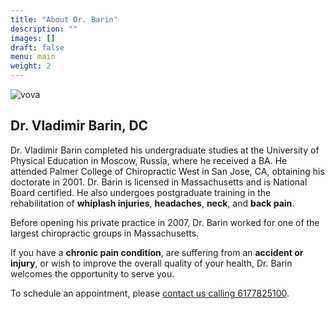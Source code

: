 ```yaml
---
title: "About Dr. Barin"
description: ""
images: []
draft: false
menu: main
weight: 2
---
```


![vova](../images/vova.jpg)

## Dr. Vladimir Barin, DC

Dr. Vladimir Barin completed his undergraduate studies at the University of Physical Education in Moscow, Russia, where he received a BA. He attended Palmer College of Chiropractic West in San Jose, CA, obtaining his doctorate in 2001. Dr. Barin is licensed in Massachusetts and is National Board certified. He also undergoes postgraduate training in the rehabilitation of **whiplash injuries**, **headaches**, **neck**, and **back pain**.

Before opening his private practice in 2007, Dr. Barin worked for one of the largest chiropractic groups in Massachusetts.

If you have a **chronic pain condition**, are suffering from an **accident or injury**, or wish to improve the overall quality of your health, Dr. Barin welcomes the opportunity to serve you.

To schedule an appointment, please [contact us calling 6177825100](tel:+16177825100).